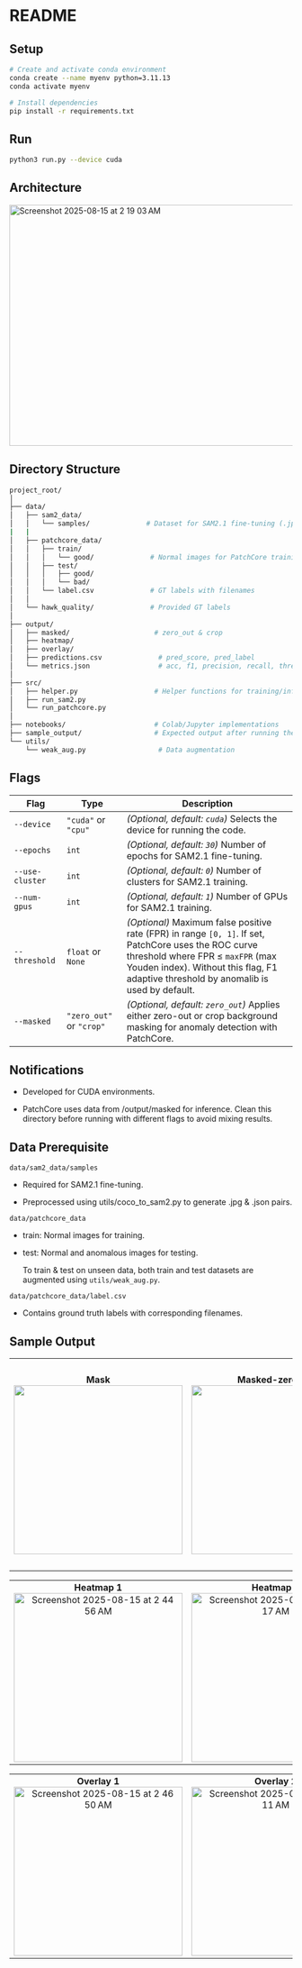 # README

## Setup

```bash
# Create and activate conda environment
conda create --name myenv python=3.11.13
conda activate myenv

# Install dependencies
pip install -r requirements.txt
```

## Run
```bash
python3 run.py --device cuda
```
## Architecture
<img width="983" height="428" alt="Screenshot 2025-08-15 at 2 19 03 AM" src="https://github.com/user-attachments/assets/9bba14cc-3586-4535-a02d-1f7d0253c8fb" />


## Directory Structure

```bash
project_root/
│
├── data/
│   ├── sam2_data/
│   │   └── samples/              # Dataset for SAM2.1 fine-tuning (.jpg & .json pairs)
|   |
│   ├── patchcore_data/
│   │   ├── train/
│   │   │   └── good/              # Normal images for PatchCore training
│   │   ├── test/
│   │   │   ├── good/             
│   │   │   └── bad/             
│   │   └── label.csv              # GT labels with filenames
│   │
│   └── hawk_quality/              # Provided GT labels 
│
├── output/
│   ├── masked/                     # zero_out & crop
│   ├── heatmap/                    
│   ├── overlay/            
│   ├── predictions.csv              # pred_score, pred_label
│   └── metrics.json                 # acc, f1, precision, recall, threshold type
│
├── src/
│   ├── helper.py                   # Helper functions for training/inference
│   ├── run_sam2.py                
│   └── run_patchcore.py           
│
├── notebooks/                      # Colab/Jupyter implementations
├── sample_output/                  # Expected output after running the code
└── utils/                          
    └── weak_aug.py                  # Data augmentation

```


## Flags
| Flag            | Type                     | Description                                                                                                                                                                                                                        |
| --------------- | ------------------------ | ---------------------------------------------------------------------------------------------------------------------------------------------------------------------------------------------------------------------------------- |
| `--device`      | `"cuda"` or `"cpu"`      | *(Optional, default: `cuda`)* Selects the device for running the code.                                                                                                                                                             |
| `--epochs`      | `int`                    | *(Optional, default: `30`)* Number of epochs for SAM2.1 fine-tuning.                                                                                                                                                               |
| `--use-cluster` | `int`                    | *(Optional, default: `0`)* Number of clusters for SAM2.1 training.                                                                                                                                                                 |
| `--num-gpus`    | `int`                    | *(Optional, default: `1`)* Number of GPUs for SAM2.1 training.                                                                                                                                                                     |
| `--threshold`    | `float` or `None`        | *(Optional)* Maximum false positive rate (FPR) in range `[0, 1]`. If set, PatchCore uses the ROC curve threshold where FPR ≤ `maxFPR` (max Youden index). Without this flag, F1 adaptive threshold by anomalib is used by default. |
| `--masked`      | `"zero_out"` or `"crop"` | *(Optional, default: `zero_out`)* Applies either zero-out or crop background masking for anomaly detection with PatchCore.                                                                                                         |


## Notifications
- Developed for CUDA environments.

- PatchCore uses data from /output/masked for inference.
Clean this directory before running with different flags to avoid mixing results.

## Data Prerequisite
`data/sam2_data/samples`

- Required for SAM2.1 fine-tuning.

- Preprocessed using utils/coco_to_sam2.py to generate .jpg & .json pairs.

`data/patchcore_data`

- train: Normal images for training.

- test: Normal and anomalous images for testing.

  To train & test on unseen data, both train and test datasets are augmented using `utils/weak_aug.py`.

`data/patchcore_data/label.csv`

- Contains ground truth labels with corresponding filenames.

## Sample Output
<table>
  <tr>
    <td align="center">
      <b>Mask</b><br>
      <img src="https://github.com/user-attachments/assets/4b566c4c-bf03-4fc2-9d63-8d808c219d18" width="300"/>
    </td>
    <td align="center">
      <b>Masked-zero out</b><br>
      <img src="https://github.com/user-attachments/assets/6622dc11-e736-497d-a63e-21667cea17b1" width="300"/>
    </td>
    <td align="center">
      <b>Masked-crop</b><br>
      <img src="https://github.com/user-attachments/assets/c9905a46-6333-492d-b360-dc27ba0ff8b1" width="350"/>
    </td>
  </tr>
</table>

<table>
  <tr>
    <td align="center">
      <b>Heatmap 1</b><br>
      <img  alt="Screenshot 2025-08-15 at 2 44 56 AM" src="https://github.com/user-attachments/assets/7492e53e-aff3-4de6-a2e3-e817baf5af82" width="300"/>
    </td>
    <td align="center">
      <b>Heatmap 2</b><br>
      <img alt="Screenshot 2025-08-15 at 2 45 17 AM" src="https://github.com/user-attachments/assets/690fae90-e6e0-4ac8-94d0-f13d3d61945c" width="300"/>
    </td>
    <td align="center">
      <b>Heatmap 3</b><br>
      <img alt="Screenshot 2025-08-15 at 2 45 43 AM" src="https://github.com/user-attachments/assets/b8413e47-41fe-43bb-a531-0a845521e968" width="300"/>
    </td>
  </tr>
</table>

<table>
  <tr>
    <td align="center">
      <b>Overlay 1</b><br>
      <img  alt="Screenshot 2025-08-15 at 2 46 50 AM" src="https://github.com/user-attachments/assets/e6bd8884-d53c-4f01-8183-04ae4ed8ce81" width="300"/>
    </td>
    <td align="center">
      <b>Overlay 2</b><br>
      <img alt="Screenshot 2025-08-15 at 2 47 11 AM" src="https://github.com/user-attachments/assets/a092534e-0517-47bd-9b68-32181035662e" width="300"/>
    </td>
    <td align="center">
      <b>Overlay 3</b><br>
      <img alt="Screenshot 2025-08-15 at 2 49 08 AM" src="https://github.com/user-attachments/assets/9358e31e-55b9-4021-ba52-f491be519a6d" width="300"/>
    </td>
  </tr>
</table>



